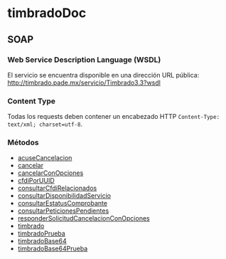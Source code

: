 # timbradoDoc

## SOAP


### Web Service Description Language (WSDL)

El servicio se encuentra disponible en una dirección URL pública:
http://timbrado.pade.mx/servicio/Timbrado3.3?wsdl

### Content Type 

Todas los requests deben contener un encabezado HTTP `Content-Type: text/xml; charset=utf-8`.

### Métodos

* [acuseCancelacion](https://github.com/MarthaRiveraV/timbradoDoc/blob/master/Metodos/Acuse%20Cancelaci%C3%B3n.md)
* [cancelar](https://github.com/MarthaRiveraV/timbradoDoc/blob/master/Metodos/cancelar.md)
* [cancelarConOpciones](https://github.com/MarthaRiveraV/timbradoDoc/blob/master/Metodos/cancelarConOpciones.md)
* [cfdiPorUUID](https://github.com/MarthaRiveraV/timbradoDoc/blob/master/Metodos/cfdiPorUUID.md)
* [consultarCfdiRelacionados](https://github.com/MarthaRiveraV/timbradoDoc/blob/master/Metodos/consultarCfdiRelacionados.md)
* [consultarDisponibilidadServicio](https://github.com/MarthaRiveraV/timbradoDoc/blob/master/consultarDisponibilidadServicio.md)
* [consultarEstatusComprobante](https://github.com/MarthaRiveraV/timbradoDoc/blob/master/Metodos/consultarEstatusComprobante.md)
* [consultarPeticionesPendientes](https://github.com/MarthaRiveraV/timbradoDoc/blob/master/Metodos/consultarPeticionesPendientes.md)
* [responderSolicitudCancelacionConOpciones](https://github.com/MarthaRiveraV/timbradoDoc/blob/master/Metodos/responderSolicitudCancelacionConOpciones.md)
* [timbrado](https://github.com/MarthaRiveraV/timbradoDoc/blob/master/Metodos/timbrado.md)
* [timbradoPrueba](https://github.com/MarthaRiveraV/timbradoDoc/blob/master/Metodos/timbradoPrueba.md)
* [timbradoBase64](https://github.com/MarthaRiveraV/timbradoDoc/blob/master/Metodos/timbradoBase64.md)
* [timbradoBase64Prueba](https://github.com/MarthaRiveraV/timbradoDoc/blob/master/Metodos/timbradoBase64Prueba.md)



